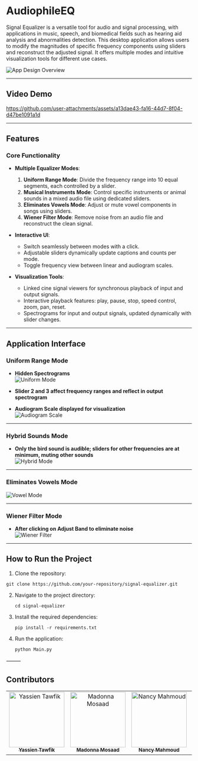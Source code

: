 # **AudiophileEQ**

Signal Equalizer is a versatile tool for audio and signal processing, with applications in music, speech, and biomedical fields such as hearing aid analysis and
abnormalities detection. This desktop application allows users to modify the magnitudes of specific frequency components using sliders and reconstruct the adjusted
signal. It offers multiple modes and intuitive visualization tools for different use cases.

![App Design Overview](https://github.com/user-attachments/assets/9d02efe0-0fa9-4b17-9eca-d4f69d7c0b2c)


---

## **Video Demo**

https://github.com/user-attachments/assets/a13dae43-fa16-44d7-8f04-d47be1091a1d

---

## **Features**

### **Core Functionality**

- **Multiple Equalizer Modes**:
    1. **Uniform Range Mode**: Divide the frequency range into 10 equal segments, each controlled by a slider.
    2. **Musical Instruments Mode**: Control specific instruments or animal sounds in a mixed audio file using dedicated sliders.
    3. **Eliminates Vowels Mode**: Adjust or mute vowel components in songs using sliders.
    4. **Wiener Filter Mode**: Remove noise from an audio file and reconstruct the clean signal.

- **Interactive UI**:
    - Switch seamlessly between modes with a click.
    - Adjustable sliders dynamically update captions and counts per mode.
    - Toggle frequency view between linear and audiogram scales.

- **Visualization Tools**:
    - Linked cine signal viewers for synchronous playback of input and output signals.
    - Interactive playback features: play, pause, stop, speed control, zoom, pan, reset.
    - Spectrograms for input and output signals, updated dynamically with slider changes.

---

## **Application Interface**

### **Uniform Range Mode**

- **Hidden Spectrograms**  
  ![Uniform Mode](https://github.com/user-attachments/assets/e843b1ce-948b-46ad-8fcd-2b6c7a5efd25)

- **Slider 2 and 3 affect frequency ranges and reflect in output spectrogram**
- **Audiogram Scale displayed for visualization**  
  ![Audiogram Scale](https://github.com/user-attachments/assets/ef53bfa8-48b5-4c85-a8cd-8d4ac55529f0)

---

### **Hybrid Sounds Mode**

- **Only the bird sound is audible; sliders for other frequencies are at minimum, muting other sounds**  
  ![Hybrid Mode](https://github.com/user-attachments/assets/6b1dc2cf-82fd-4c4b-9a6c-86da3f0f8498)

---

### **Eliminates Vowels Mode**

![Vowel Mode](https://github.com/user-attachments/assets/ed7776e4-d70c-4848-b3d9-83d33db03882)

---

### **Wiener Filter Mode**

- **After clicking on Adjust Band to eliminate noise**  
  ![Wiener Filter](https://github.com/user-attachments/assets/685132b5-29a3-478b-9fd0-efbef90e2e67)

---

## **How to Run the Project**

1. Clone the repository:

 ```
 git clone https://github.com/your-repository/signal-equalizer.git
 ```

2. Navigate to the project directory:

   ```
   cd signal-equalizer
   ```

3. Install the required dependencies:

   ```
   pip install -r requirements.txt
   ```

4. Run the application:

   ```
   python Main.py
   ```

⸻

## **Contributors**

<div>
<table align="center">
  <tr>
        <td align="center">
      <a href="https://github.com/YassienTawfikk" target="_blank">
        <img src="https://avatars.githubusercontent.com/u/126521373?v=4" width="150px;" alt="Yassien Tawfik"/>
        <br />
        <sub><b>Yassien Tawfik</b></sub>
      </a>
    </td>
    <td align="center">
      <a href="https://github.com/madonna-mosaad" target="_blank">
        <img src="https://avatars.githubusercontent.com/u/127048836?v=4" width="150px;" alt="Madonna Mosaad"/>
        <br />
        <sub><b>Madonna Mosaad</b></sub>
      </a>
    </td>
        <td align="center">
      <a href="https://github.com/nancymahmoud1" target="_blank">
        <img src="https://avatars.githubusercontent.com/u/125357872?v=4" width="150px;" alt="Nancy Mahmoud"/>
        <br />
        <sub><b>Nancy Mahmoud</b></sub>
      </a>
    </td>
        <td align="center">
      <a href="https://github.com/yousseftaha167" target="_blank">
        <img src="https://avatars.githubusercontent.com/u/128304243?v=4" width="150px;" alt="Youssef Taha"/>
        <br />
        <sub><b>Youssef Taha</b></sub>
      </a>
    </td>    
  </tr>
</table>
</div>

